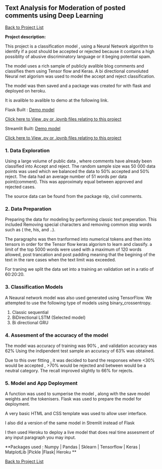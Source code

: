 
## Text Analysis for Moderation of posted comments using Deep Learning

[Back to Project List](http://emilevdheyde.github.io/)

**Project description:** 

This project is a classification model , using a Neural Network algorithm to identify if a post should be accepted or rejected because it contains a high possiblity of abusive discriminatory language or it beging potential spam.  

The model uses a rich sample of publicly avalible blog comments and classifies them using Tensor flow and Keras.
A bi directional convoluted Neural net algorism was used to model the accept and reject classification.

The model was then saved and a package was created for with flask and deployed on heroku.  

It is avalible to avalible to demo at the following link.

Flask Built : 
[Demo model](https://commentmoderator.herokuapp.com/)

[Click here to View .py or .ipynb files relating to this project](https://github.com/EmileVdHeyde/My-Python-Projects/tree/master/4.NLP%20Comments%20Moderator)

Streamlit Built: 
[Demo model](https://commentsmoderator-2.herokuapp.com/)

[Click here to View .py or .ipynb files relating to this project](https://github.com/EmileVdHeyde/NLP_Comments_SL-)

### 1. Data Exploration 

Using a large volume of public data , where comments have already been classified into Accept and reject.
The random sample size was 50 000 data points was used which we balanced the data to 50% accepted and 50% reject.
The data had an average number of 51 words per data point(comment). This was approximaty equal between approved and rejected cases. 

The source data can be found from the package nlp, civil comments. 

### 2. Data Preparation 

Preparing the data for modeling by performing classic text preperation. This included Removing special characters and removing common stop words such as ( the, his, and ..). 

The paragraphs was then tranformed into numerical tokens and then into tensors in order for the Tensor flow keras algorism to learn and classify. a limit of the top 5000 words were used with a maximum of 120 words allowed, post trancation and post padding meaning that the begining of the text in the rare cases when the text limit was exceeded. 

For traning we split the data set into a training an validation set in a ratio of 60:20:20. 


### 3. Classification Models

A Neaural network model was also used generated using TensorFlow. We attempted to use the following type of models using binary_crossentropy. 
1. Classic sequential 
2. BiDirectional LSTM (Selected model)
3. Bi directional GRU 

### 4. Assesment of the accuracy of the model 

The model was accuracy of training was 90% , and validation accuracy was 62%
Using the indipendent test sample an accuracy of  63% was obtained.

Due to this over fitting , it was decided to band the responses where <30% would be accepted , >70% would be rejected and between would be a neutral category. The recall improved slightly to 66% for rejects. 

### 5. Model and App Deployment 

A function was used to sumperise the model , along with the save model weights and the tokenisers. Flask was used to prepare the model for deployment. 

A very basic HTML and CSS template was used to allow user interface. 

I also did a version of the same model in Stremlit instead of Flask

I then used Heroku to deploy a live model that does real time assesment of any input paragraph you may input. 


**Packages used :
Numpy | Pandas | Sklearn | Tensorflow | Keras | MatplotLib |Pickle |Flask| Heroku **

[Back to Project List](http://emilevdheyde.github.io/)
